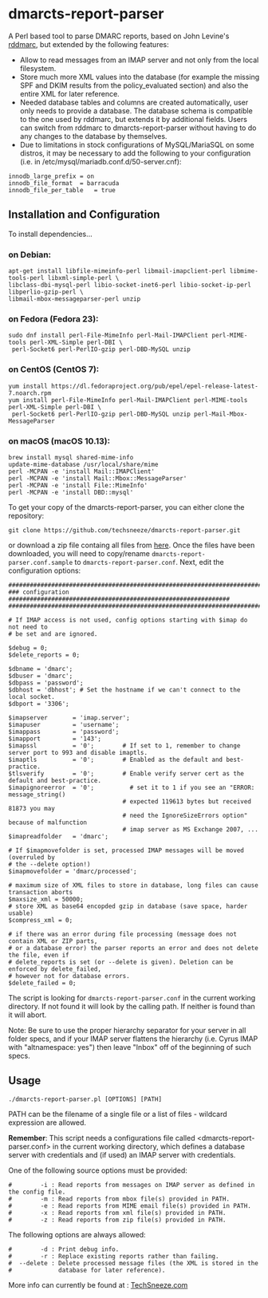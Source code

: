 # dmarcts-report-parser
A Perl based tool to parse DMARC reports, based on John Levine's [rddmarc](http://www.taugh.com/rddmarc/), but extended by the following features:
* Allow to read messages from an IMAP server and not only from the local filesystem.
* Store much more XML values into the database (for example the missing SPF and DKIM results from the policy_evaluated section) and also the entire XML for later reference.
* Needed database tables and columns are created automatically, user only needs to provide a database. The database schema is compatible to the one used by rddmarc, but extends it by additional fields. Users can switch from rddmarc to dmarcts-report-parser without having to do any changes to the database by themselves.
* Due to limitations in stock configurations of MySQL/MariaSQL on some distros, it may be necessary
to add the following to your configuration (i.e. in /etc/mysql/mariadb.conf.d/50-server.cnf):

```
innodb_large_prefix	= on
innodb_file_format	= barracuda
innodb_file_per_table	= true
```

## Installation and Configuration

To install dependencies...

### on Debian:
```
apt-get install libfile-mimeinfo-perl libmail-imapclient-perl libmime-tools-perl libxml-simple-perl \
libclass-dbi-mysql-perl libio-socket-inet6-perl libio-socket-ip-perl libperlio-gzip-perl \
libmail-mbox-messageparser-perl unzip
```
### on Fedora (Fedora 23):
```
sudo dnf install perl-File-MimeInfo perl-Mail-IMAPClient perl-MIME-tools perl-XML-Simple perl-DBI \
 perl-Socket6 perl-PerlIO-gzip perl-DBD-MySQL unzip
```
### on CentOS (CentOS 7):
```
yum install https://dl.fedoraproject.org/pub/epel/epel-release-latest-7.noarch.rpm
yum install perl-File-MimeInfo perl-Mail-IMAPClient perl-MIME-tools perl-XML-Simple perl-DBI \
 perl-Socket6 perl-PerlIO-gzip perl-DBD-MySQL unzip perl-Mail-Mbox-MessageParser
 ```
 
 ### on macOS (macOS 10.13):
```
brew install mysql shared-mime-info
update-mime-database /usr/local/share/mime
perl -MCPAN -e 'install Mail::IMAPClient'
perl -MCPAN -e 'install Mail::Mbox::MessageParser'
perl -MCPAN -e 'install File::MimeInfo'
perl -MCPAN -e 'install DBD::mysql'
```

To get your copy of the dmarcts-report-parser, you can either clone the repository:
```
git clone https://github.com/techsneeze/dmarcts-report-parser.git
```
or download a zip file containg all files from [here](https://github.com/techsneeze/dmarcts-report-parser/archive/master.zip). Once the files have been downloaded, you will need to copy/rename `dmarcts-report-parser.conf.sample` to `dmarcts-report-parser.conf`. Next, edit the configuration options:

```
################################################################################
### configuration ##############################################################
################################################################################

# If IMAP access is not used, config options starting with $imap do not need to
# be set and are ignored.

$debug = 0;
$delete_reports = 0;

$dbname = 'dmarc';
$dbuser = 'dmarc';
$dbpass = 'password';
$dbhost = 'dbhost'; # Set the hostname if we can't connect to the local socket.
$dbport = '3306';

$imapserver       = 'imap.server';
$imapuser         = 'username';
$imappass         = 'password';
$imapport         = '143';
$imapssl          = '0';        # If set to 1, remember to change server port to 993 and disable imaptls.
$imaptls          = '0';        # Enabled as the default and best-practice.
$tlsverify        = '0';        # Enable verify server cert as the default and best-practice.
$imapignoreerror  = '0';          # set it to 1 if you see an "ERROR: message_string() 
                                # expected 119613 bytes but received 81873 you may 
                                # need the IgnoreSizeErrors option" because of malfunction
                                # imap server as MS Exchange 2007, ...
$imapreadfolder   = 'dmarc';

# If $imapmovefolder is set, processed IMAP messages will be moved (overruled by
# the --delete option!)
$imapmovefolder = 'dmarc/processed';

# maximum size of XML files to store in database, long files can cause transaction aborts
$maxsize_xml = 50000;
# store XML as base64 encopded gzip in database (save space, harder usable)
$compress_xml = 0;

# if there was an error during file processing (message does not contain XML or ZIP parts, 
# or a database error) the parser reports an error and does not delete the file, even if 
# delete_reports is set (or --delete is given). Deletion can be enforced by delete_failed, 
# however not for database errors.
$delete_failed = 0;
```
The script is looking for `dmarcts-report-parser.conf` in the current working directory. If not found it will look by the calling path. If neither is found than it will abort.

Note: Be sure to use the proper hierarchy separator for your server in all folder specs, and
if your IMAP server flattens the hierarchy (i.e. Cyrus IMAP with "altnamespace: yes") then
leave "Inbox" off of the beginning of such specs.

## Usage

```
./dmarcts-report-parser.pl [OPTIONS] [PATH]
```
PATH can be the filename of a single file or a list of files - wildcard expression are allowed.

**Remember**: This script needs a configurations file called <dmarcts-report-parser.conf> in the current working directory, which defines a database server with credentials and (if used) an IMAP server with credentials.

One of the following source options must be provided:
```
#        -i : Read reports from messages on IMAP server as defined in the config file.
#        -m : Read reports from mbox file(s) provided in PATH.
#        -e : Read reports from MIME email file(s) provided in PATH.
#        -x : Read reports from xml file(s) provided in PATH.
#        -z : Read reports from zip file(s) provided in PATH.
```

The following options are always allowed:
```
#        -d : Print debug info.
#        -r : Replace existing reports rather than failing.
#  --delete : Delete processed message files (the XML is stored in the
#             database for later reference).
```

More info can currently be found at : [TechSneeze.com](http://www.techsneeze.com/how-parse-dmarc-reports-imap/)
